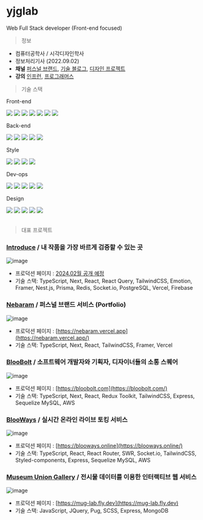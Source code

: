 # yjglab
Web Full Stack developer (Front-end focused)

> 정보
- 컴퓨터공학사 / 시각디자인학사
- 정보처리기사 (2022.09.02)
- **채널** [퍼스널 브랜드](https://nebaram.vercel.app), [기술 블로그](https://yjg-lab.tistory.com), [디자인 프로젝트](https://www.behance.net/yukjaegyong)
- **강의** [인프런](https://inf.run/8zxx), [프로그래머스](https://school.programmers.co.kr/learn/courses/16290/16290-%EB%8D%B0%EC%9D%B4%ED%84%B0-%EA%B3%BC%ED%95%99%EC%9D%84-%EC%9C%84%ED%95%9C-%ED%8C%8C%EC%9D%B4%EC%8D%AC-numpy)


> 기술 스택

Front-end
<div> 
<img src="https://img.shields.io/badge/TypeScript-3178C6?style=for-the-badge&logo=TypeScript&logoColor=white">
<img src="https://img.shields.io/badge/javascript-F7DF1E?style=for-the-badge&logo=javascript&logoColor=black">
<img src="https://img.shields.io/badge/React-61DAFB?style=for-the-badge&logo=React&logoColor=black">
<img src="https://img.shields.io/badge/Next.js-000000?style=for-the-badge&logo=Next.js&logoColor=white">
<img src="https://img.shields.io/badge/react query-FF4154?style=for-the-badge&logo=reactquery&logoColor=white">
<img src="https://img.shields.io/badge/Redux Toolkit-764ABC?style=for-the-badge&logo=Redux&logoColor=white">
<img src="https://img.shields.io/badge/Redux Saga-999999?style=for-the-badge&logo=ReduxSaga&logoColor=white">

</div>

Back-end
<div> 
<img src="https://img.shields.io/badge/node.js-339933?style=for-the-badge&logo=nodedotjs&logoColor=white">
<img src="https://img.shields.io/badge/nest.js-E0234E?style=for-the-badge&logo=nestjs&logoColor=white">
<img src="https://img.shields.io/badge/prisma-2D3748?style=for-the-badge&logo=prisma&logoColor=white">
<img src="https://img.shields.io/badge/Express-000000?style=for-the-badge&logo=Express&logoColor=white">
<img src="https://img.shields.io/badge/Sequelize-52B0E7?style=for-the-badge&logo=Sequelize&logoColor=white">
</div>

Style
<div>
<img src="https://img.shields.io/badge/Framer-0055FF?style=for-the-badge&logo=Framer&logoColor=white">
<img src="https://img.shields.io/badge/Tailwindcss-06B6D4?style=for-the-badge&logo=Tailwindcss&logoColor=white">
<img src="https://img.shields.io/badge/Emotion-569A31?style=for-the-badge&logo=Emotion&logoColor=white">
<img src="https://img.shields.io/badge/Sass-CC6699?style=for-the-badge&logo=Sass&logoColor=white">
</div>

Dev-ops
<div>
<img src="https://img.shields.io/badge/mysql-4479A1?style=for-the-badge&logo=mysql&logoColor=white">
<img src="https://img.shields.io/badge/postgre sql-4169E1?style=for-the-badge&logo=postgresql&logoColor=white">
<img src="https://img.shields.io/badge/AmazonAWS-232F3E?style=for-the-badge&logo=AmazonAWS&logoColor=white">
<img src="https://img.shields.io/badge/AWSLambda-FF9900?style=for-the-badge&logo=AWSLambda&logoColor=white">
<img src="https://img.shields.io/badge/firebase-FFCA28?style=for-the-badge&logo=firebase&logoColor=white">
</div>

Design
<div>
<img src="https://img.shields.io/badge/figma-F24E1E?style=for-the-badge&logo=figma&logoColor=white">
<img src="https://img.shields.io/badge/Illustrator-FF9A00?style=for-the-badge&logo=AdobeIllustrator&logoColor=white">
<img src="https://img.shields.io/badge/Photoshop-31A8FF?style=for-the-badge&logo=AdobePhotoshop&logoColor=white">
<img src="https://img.shields.io/badge/InDesign-FF3366?style=for-the-badge&logo=AdobeInDesign&logoColor=white">
<img src="https://img.shields.io/badge/Premiere Pro-9999FF?style=for-the-badge&logo=AdobePremierePro&logoColor=white">
</div>

<br />

> 대표 프로젝트 

### [Introduce](https://github.com/yjglab/introduce) / 내 작품을 가장 바르게 검증할 수 있는 곳

![image](https://github.com/yjglab/yjglab/assets/70316567/df0b89fe-c7b0-4683-a93d-3a8706ecdf95)

- 프로덕션 페이지 : [2024.02월 공개 예정](#)
- 기술 스택: TypeScript, Next, React, React Query, TailwindCSS, Emotion, Framer, Nest.js, Prisma, Redis, Socket.io, PostgreSQL, Vercel, Firebase

### [Nebaram](https://github.com/yjglab/nebaram) / 퍼스널 브랜드 서비스 (Portfolio)

![image](https://github.com/yjglab/yjglab/assets/70316567/dd4f72c7-e065-4514-92c9-177936e21d59)

- 프로덕션 페이지 : [https://nebaram.vercel.app](https://nebaram.vercel.app/)
- 기술 스택: TypeScript, Next, React, TailwindCSS, Framer, Vercel

### [BlooBolt](https://github.com/yjglab/BlooBolt) / 소프트웨어 개발자와 기획자, 디자이너들의 소통 스퀘어

![image](https://github.com/yjglab/yjglab/assets/70316567/b4e676d1-855f-4e5f-8e12-73032a1c421b)

- 프로덕션 페이지 : [https://bloobolt.com](https://bloobolt.com/)
- 기술 스택: TypeScript, Next, React, Redux Toolkit, TailwindCSS, Express, Sequelize MySQL, AWS

### [BlooWays](https://github.com/yjglab/BlooWays) / 실시간 온라인 라이브 토킹 서비스

![image](https://github.com/yjglab/yjglab/assets/70316567/b93ea82a-31de-4e26-b88a-3d77d37036e2)

- 프로덕션 페이지 : [https://blooways.online](https://blooways.online/) 
- 기술 스택: TypeScript, React, React Router, SWR, Socket.io, TailwindCSS, Styled-components, Express, Sequelize MySQL, AWS

### [Museum Union Gallery](https://github.com/yjglab/MuG) / 전시물 데이터를 이용한 인터랙티브 웹 서비스

![image](https://github.com/yjglab/yjglab/assets/70316567/cc40ae6c-db72-4adb-b5db-6688f3b87b2e)

- 프로덕션 페이지 : [https://mug-lab.fly.dev](https://mug-lab.fly.dev)
- 기술 스택: JavaScript, JQuery, Pug, SCSS, Express, MongoDB
